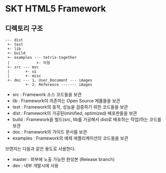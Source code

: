 SKT HTML5 Framework
===================

디렉토리 구조
-----------

	--- dist
	 +- test
	 +- lib
	 +- build
	 +- examples --- tetris-together
	 |            +- 미정
	 +- src --- mvc
	 |       +- ui
	 |       +- misc
	 +- doc --- 1. User_Document --- images
	         +- 2. Reference ------- images

* src : Framework 소스 코드들을 보관
* lib : Framework이 의존하는 Open Source 제품들을 보관
* test : Framework의 동작, 성능을 검증하기 위한 코드들을 보관
* dist : Framework의 가공된(minified, optimized) 배포판들을 보관
* build : Framework을 빌드(src, lib를 가공해서 dist로 배포하는 작업)하는 코드를 보관
* doc : Framework의 가이드 문서를 보관
* examples : Framework의 예제 애플리케이션의 코드들을 보관

브랜치는 다음과 같은 용도로 사용한다.

* master : 외부에 노출 가능한 완성본 (Release branch)
* dev : 내부 개발시에 사용
